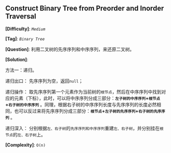## Construct Binary Tree from Preorder and Inorder Traversal

__[Difficulty]__: _`Medium`_

__[Tag]__: _`Binary Tree`_

__[Question]__: 利用二叉树的先序序列和中序序列，来还原二叉树。

__[Solution]__: 

方法一：递归。

递归出口： 先序序列为空，返回`null`；

递归操作： 取先序序列第一个元素作为当前树的`根节点`，然后在中序序列中找到对应的元素（下标），此时，可以将中序序列分成三部分：__`左子树的中序序列`+`根节点`+`右子树的中序序列`__ 。同理，根据右子树的中序序列长度与先序序列的长度必然相同，也可以反过来将先序序列分成三部分：__`根节点`+`左子树的先序序列`+`右子树的先序序列`__ 。

递归深入： 分别根据`左、右子树`的`先序序列和中序序列`重建`左、右子树`，并分别挂在`根节点`的`左、右子树`上。

__[Complexity]__: `O(n)`
